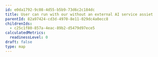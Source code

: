 ```yaml
---
id: e0da1792-9c08-4d55-b5b9-73d6c2c184dc
title: User can run with our without an external AI service assiet
parentId: 82a97424-cd3d-4970-8e11-029dc4a0ecc8
childrenIds:
  - c25c1f80-857a-4eac-89b2-d5479d97ece5
calculatedMetrics:
  readinessLevel: 0
draft: false
type: map
---
```

